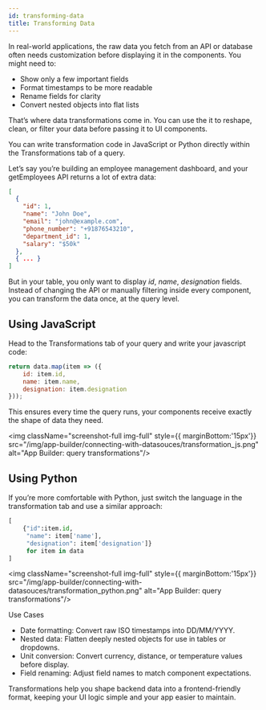 ```yaml
---
id: transforming-data
title: Transforming Data
---
```


In real-world applications, the raw data you fetch from an API or database often needs customization before displaying it in the components. You might need to:
-	Show only a few important fields
-	Format timestamps to be more readable
-	Rename fields for clarity
-	Convert nested objects into flat lists

That’s where data transformations come in. You can use the it to reshape, clean, or filter your data before passing it to UI components. 

You can write transformation code in JavaScript or Python directly within the Transformations tab of a query.

Let’s say you’re building an employee management dashboard, and your getEmployees API returns a lot of extra data:
```json
[
  {
    "id": 1,
    "name": "John Doe",
    "email": "john@example.com",
    "phone_number": "+91876543210",
    "department_id": 1,
    "salary": "$50k"
  },
  { ... }
]
```

But in your table, you only want to display *id*, *name*, *designation* fields. Instead of changing the API or manually filtering inside every component, you can transform the data once, at the query level.

## Using JavaScript

Head to the Transformations tab of your query and write your javascript code:

```javascript
return data.map(item => ({
	id: item.id,
	name: item.name,
	designation: item.designation
}));
```
This ensures every time the query runs, your components receive exactly the shape of data they need.

<img className="screenshot-full img-full" style={{ marginBottom:'15px'}} src="/img/app-builder/connecting-with-datasouces/transformation_js.png" alt="App Builder: query transformations"/>

## Using Python

If you’re more comfortable with Python, just switch the language in the transformation tab and use a similar approach:

```python
[
    {"id":item.id,
     "name": item['name'],
     "designation": item['designation']}
     for item in data
]
```

<img className="screenshot-full img-full" style={{ marginBottom:'15px'}} src="/img/app-builder/connecting-with-datasouces/transformation_python.png" alt="App Builder: query transformations"/>


Use Cases 
-	Date formatting: Convert raw ISO timestamps into DD/MM/YYYY.
-	Nested data: Flatten deeply nested objects for use in tables or dropdowns.
-	Unit conversion: Convert currency, distance, or temperature values before display.
-	Field renaming: Adjust field names to match component expectations.

Transformations help you shape backend data into a frontend-friendly format, keeping your UI logic simple and your app easier to maintain.
